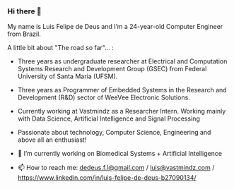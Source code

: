 ### Hi there 👋

My name is Luis Felipe de Deus and I’m a 24-year-old Computer Engineer from Brazil.

A little bit about "The road so far"... :
 - Three years as undergraduate researcher at Electrical and Computation Systems Research and Development Group (GSEC) from Federal University of Santa Maria (UFSM).
 - Three years as Programmer of Embedded Systems in the Research and Development (R&D) sector of WeeVee Electronic Solutions.
 - Currently working at Vastmindz as a Researcher Intern. Working mainly with Data Science, Artificial Intelligence and Signal Processing
 - Passionate about technology, Computer Science, Engineering and above all an enthusiast! 

- 🔭 I’m currently working on Biomedical Systems + Artificial Intelligence
- 📫 How to reach me: dedeus.f.l@gmail.com / luis@vastmindz.com / https://www.linkedin.com/in/luis-felipe-de-deus-b27090134/
